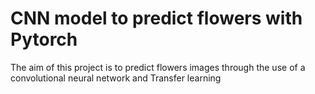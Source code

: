 # CNN model to predict flowers with Pytorch

The aim of this project is to predict flowers images through the use of a convolutional neural network and Transfer learning
